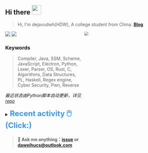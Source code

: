 ## Hi there <img src="https://raw.githubusercontent.com/MartinHeinz/MartinHeinz/master/wave.gif" width="30px">

> Hi, I'm dejavudwh(HDW), A college student from China. **[Blog](https://www.cnblogs.com/secoding)** 

![](https://komarev.com/ghpvc/?username=dejavudwh)
<img src="https://img.shields.io/badge/BLOG-dejavudwh-blue"><a href="https://www.cnblogs.com/secoding/"></a></img>
<img align="right" width="50%" src="https://github-readme-stats.vercel.app/api?username=dejavudwh&show_icons=true&theme=onedark&count_private=true" style="zoom: 80%;" /> 

### Keywords 

> Compiler, Java, SSM, Scheme, JavaScript, Electron, Python, Lexer, Parser, OS, Rust, C, Algorithms, Data Structures, PL, Haskell, Regex engine, Cyber Security, Pwn, Reverse

*最近状态由Python脚本自动更新，详见<a href="https://github.com/dejavudwh/dejavudwh"> repo</a>*

<details>

  <summary><font size="5.5" color="#3399FF"><b>Recent activity 🖱️(Click:)</b></font></summary>

  - <details open>

    <summary><font size="3.5" color="#3399FF"><b>Recent Post 🖱️</b></font></summary>
    <br>
    <table>
    <tr>
    <td>
    <!-- ZHIHUPOSTS:START --> 

    <!-- ZHIHUPOSTS:END -->
    </td>
    <td>
    <!-- GITHUB:START -->

    - [dejavudwh pushed to main in dejavudwh/Labs](https://github.com/dejavudwh/Labs/compare/72a243a573...8db79b9f93) - 2021-06-29T15:28:59Z
    - [dejavudwh pushed to main in dejavudwh/Labs](https://github.com/dejavudwh/Labs/compare/31e5d90a8c...72a243a573) - 2021-06-28T14:02:24Z
    - [dejavudwh pushed to main in dejavudwh/Labs](https://github.com/dejavudwh/Labs/compare/59d28f28ed...31e5d90a8c) - 2021-06-28T09:42:25Z
    - [dejavudwh pushed to main in dejavudwh/Labs](https://github.com/dejavudwh/Labs/compare/ddd793e6e0...59d28f28ed) - 2021-06-28T06:33:03Z
    - [dejavudwh starred bash-c/pwn_repo](https://github.com/bash-c/pwn_repo) - 2021-06-21T14:46:22Z
    <!-- GITHUB:END -->
    </td>
    </tr>
    </table>
  </details>

</details>

> #### 💬 Ask me anything：[issue](https://github.com/dejavudwh/dejavudwh/issues) or [daweihucs@outlook.com](mailto:daweihucs@outlook.com)